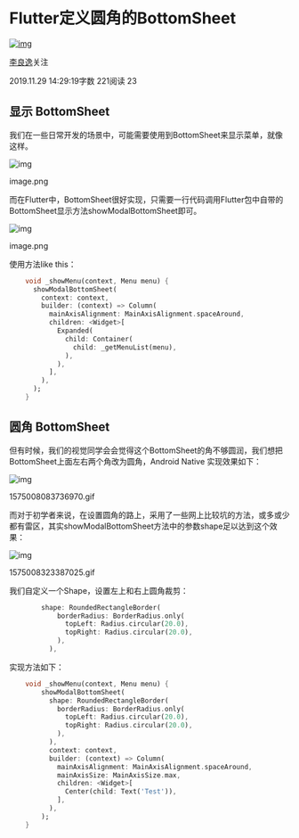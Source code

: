 # Flutter定义圆角的BottomSheet

[![img](https://upload.jianshu.io/users/upload_avatars/14802001/af144813-7861-4c84-b743-d901532c51de.jpeg?imageMogr2/auto-orient/strip|imageView2/1/w/96/h/96/format/webp)](https://www.jianshu.com/u/f516cfa3c49c)

[李良逸](https://www.jianshu.com/u/f516cfa3c49c)关注

2019.11.29 14:29:19字数 221阅读 23

## 显示 BottomSheet

我们在一些日常开发的场景中，可能需要使用到BottomSheet来显示菜单，就像这样。



![img](https://upload-images.jianshu.io/upload_images/14802001-5c00c20f98ab3954.png?imageMogr2/auto-orient/strip|imageView2/2/w/353/format/webp)

image.png

而在Flutter中，BottomSheet很好实现，只需要一行代码调用Flutter包中自带的BottomSheet显示方法showModalBottomSheet即可。



![img](https://upload-images.jianshu.io/upload_images/14802001-16894cc2fb74b468.png?imageMogr2/auto-orient/strip|imageView2/2/w/839/format/webp)

image.png

使用方法like this：



```dart
    void _showMenu(context, Menu menu) {
      showModalBottomSheet(
        context: context,
        builder: (context) => Column(
          mainAxisAlignment: MainAxisAlignment.spaceAround,
          children: <Widget>[
            Expanded(
              child: Container(
                child: _getMenuList(menu),
              ),
            ),
          ],
        ),
      );
    }
```

## 圆角 BottomSheet

但有时候，我们的视觉同学会会觉得这个BottomSheet的角不够圆润，我们想把BottomSheet上面左右两个角改为圆角，Android Native 实现效果如下：



![img](https://upload-images.jianshu.io/upload_images/14802001-782c960ea7f44b8b.gif?imageMogr2/auto-orient/strip|imageView2/2/w/160/format/webp)

1575008083736970.gif

而对于初学者来说，在设置圆角的路上，采用了一些网上比较坑的方法，或多或少都有雷区，其实showModalBottomSheet方法中的参数shape足以达到这个效果：



![img](https://upload-images.jianshu.io/upload_images/14802001-715c04a1e4a18e8d.gif?imageMogr2/auto-orient/strip|imageView2/2/w/160/format/webp)

1575008323387025.gif

我们自定义一个Shape，设置左上和右上圆角裁剪：



```dart
        shape: RoundedRectangleBorder(
            borderRadius: BorderRadius.only(
              topLeft: Radius.circular(20.0),
              topRight: Radius.circular(20.0),
            ),
          ),
```

实现方法如下：



```dart
    void _showMenu(context, Menu menu) {
        showModalBottomSheet(
          shape: RoundedRectangleBorder(
            borderRadius: BorderRadius.only(
              topLeft: Radius.circular(20.0),
              topRight: Radius.circular(20.0),
            ),
          ),
          context: context,
          builder: (context) => Column(
            mainAxisAlignment: MainAxisAlignment.spaceAround,
            mainAxisSize: MainAxisSize.max,
            children: <Widget>[
              Center(child: Text('Test')),
            ],
          ),
        );
    }
```